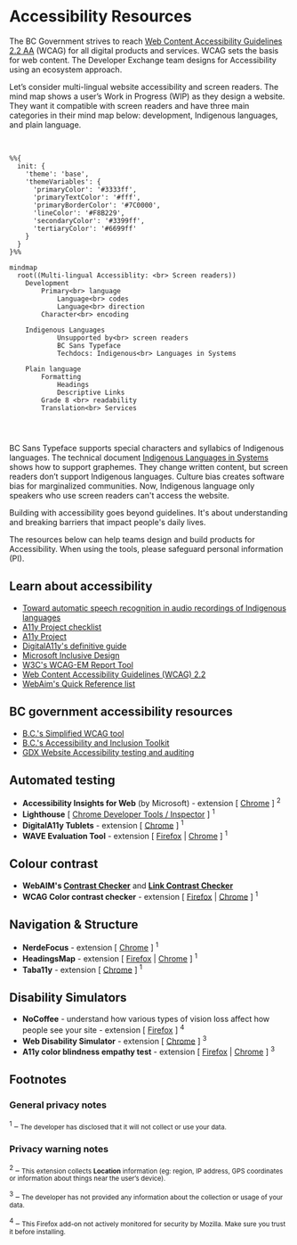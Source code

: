 # Accessibility Resources 

The BC Government strives to reach [Web Content Accessibility Guidelines 2.2 AA](https://www.w3.org/TR/WCAG22/) (WCAG) for all digital products and services. WCAG sets the basis for web content. The Developer Exchange team designs for Accessibility using an ecosystem approach.

Let’s consider multi-lingual website accessibility and screen readers. The mind map shows a user’s Work in Progress (WIP) as they design a website. They want it compatible with screen readers and have three main categories in their mind map below: development, Indigenous languages, and plain language.  
<br>
```mermaid

%%{
  init: {
    'theme': 'base',
    'themeVariables': {
      'primaryColor': '#3333ff',
      'primaryTextColor': '#fff',
      'primaryBorderColor': '#7C0000',
      'lineColor': '#F8B229',
      'secondaryColor': '#3399ff',
      'tertiaryColor': '#6699ff'
    }
  }
}%%

mindmap
  root((Multi-lingual Accessiblity: <br> Screen readers))
    Development
        Primary<br> language
            Language<br> codes
            Language<br> direction
        Character<br> encoding

    Indigenous Languages
            Unsupported by<br> screen readers
            BC Sans Typeface
            Techdocs: Indigenous<br> Languages in Systems
              
    Plain language
        Formatting
            Headings
            Descriptive Links
        Grade 8 <br> readability
        Translation<br> Services

   
              
```

BC Sans Typeface supports special characters and syllabics of Indigenous languages. The technical document [Indigenous Languages in Systems](https://developer.gov.bc.ca/docs/default/component/indigenous-languages-in-systems) shows how to support graphemes. They change written content, but screen readers don’t support Indigenous languages. Culture bias creates software bias for marginalized communities. Now, Indigenous language only speakers who use screen readers can't access the website.

Building with accessibility goes beyond guidelines. It's about understanding and breaking barriers that impact people's daily lives.

The resources below can help teams design and build products for Accessibility. When using the tools, please safeguard personal information (PI).
 
## Learn about accessibility
- [Toward automatic speech recognition in audio recordings of Indigenous languages](https://nrc.canada.ca/en/research-development/research-collaboration/programs/project-segment-index-audio-recordings-indigenous-languages)
- [A11y Project checklist](http://www.a11yproject.com/checklist)
- [A11y Project](http://www.a11yproject.com/)
- [DigitalA11y's definitive guide](https://www.digitala11y.com/a-definitive-guide-on-how-to-perform-a-web-accessibility-audit/)
- [Microsoft Inclusive Design](https://inclusive.microsoft.design/)
- [W3C's WCAG-EM Report Tool](https://www.w3.org/WAI/eval/report-tool)
- [Web Content Accessibility Guidelines (WCAG) 2.2](https://www.w3.org/TR/WCAG22/)
- [WebAim's Quick Reference list](https://webaim.org/resources/quickref/)


## BC government accessibility resources 
- [B.C.'s Simplified WCAG tool](https://digital.gov.bc.ca/wcag/home/)
- [B.C.'s Accessibility and Inclusion Toolkit](https://www2.gov.bc.ca/gov/content/home/accessible-government/toolkit)
- [GDX Website Accessibility testing and auditing](https://www2.gov.bc.ca/gov/content/home/accessible-government/toolkit/testing-and-auditing)

## Automated testing
- **Accessibility Insights for Web** (by Microsoft) - extension [ [Chrome](https://chromewebstore.google.com/detail/accessibility-insights-fo/pbjjkligggfmakdaogkfomddhfmpjeni) ] <sup>2</sup>
- **Lighthouse** [ [Chrome Developer Tools / Inspector](https://developer.chrome.com/docs/devtools/open) ] <sup>1</sup>
- **DigitalA11y Tublets** - extension [ [Chrome](https://chromewebstore.google.com/detail/digitala11y-tublets/ccjeccodophadokglbdcinabgkiiakjh) ] <sup>1</sup>
- **WAVE Evaluation Tool** - extension [ [Firefox](https://addons.mozilla.org/en-US/firefox/addon/wave-accessibility-tool/) | [Chrome](https://chromewebstore.google.com/detail/wave-evaluation-tool/jbbplnpkjmmeebjpijfedlgcdilocofh) ] <sup>1</sup>
 
## Colour contrast
- **WebAIM's [Contrast Checker](https://webaim.org/resources/contrastchecker/)** and **[Link Contrast Checker](https://webaim.org/resources/linkcontrastchecker/?fcolor=0000FF&bcolor=FFFFFF)**
- **WCAG Color contrast checker** - extension [ [Firefox](https://addons.mozilla.org/en-US/firefox/addon/wcag-contrast-checker/) | [Chrome](https://chromewebstore.google.com/detail/wcag-color-contrast-check/plnahcmalebffmaghcpcmpaciebdhgdf) ] <sup>1</sup>

## Navigation & Structure
- **NerdeFocus** - extension [ [Chrome](https://chromewebstore.google.com/detail/nerdefocus/lpfiljldhgjecfepfljnbjnbjfhennpd) ] <sup>1</sup>
- **HeadingsMap** - extension [ [Firefox](https://addons.mozilla.org/en-US/firefox/addon/headingsmap/) | [Chrome](https://chromewebstore.google.com/detail/headingsmap/flbjommegcjonpdmenkdiocclhjacmbi) ] <sup>1</sup>
- **Taba11y** - extension [ [Chrome](https://chromewebstore.google.com/detail/taba11y/aocppmckdocdjkphmofnklcjhdidgmga) ] <sup>1</sup>

## Disability Simulators
- **NoCoffee** - understand how various types of vision loss affect how people see your site - extension [ [Firefox](https://addons.mozilla.org/en-US/firefox/addon/nocoffee/) ] <sup>4</sup>
- **Web Disability Simulator** - extension [ [Chrome](https://chromewebstore.google.com/detail/web-disability-simulator/olioanlbgbpmdlgjnnampnnlohigkjla) ] <sup>3</sup>
- **A11y color blindness empathy test** - extension [ [Firefox](https://addons.mozilla.org/en-US/firefox/addon/a11y-color-blindness-test/?utm_source=addons.mozilla.org&utm_medium=referral&utm_content=search) | [Chrome](https://chromewebstore.google.com/detail/a11y-color-blindness-empa/idphhflanmeibmjgaciaadkmjebljhcc) ] <sup>3</sup>

## Footnotes ##

### General privacy notes ###

<sup>1</sup> – <small>The developer has disclosed that it will not collect or use your data.</small>

### Privacy warning notes ###

<sup>2</sup> – <small>This extension collects **Location** information  (eg: region, IP address, GPS coordinates or information about things near the user’s device).</small>

<sup>3</sup> – <small>The developer has not provided any information about the collection or usage of your data.</small>

<sup>4</sup> – <small>This Firefox add-on not actively monitored for security by Mozilla. Make sure you trust it before installing.</small>
 
